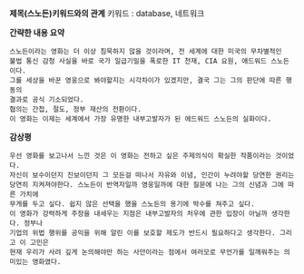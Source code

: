 **제목(스노든)키워드와의 관계**
    키워드 : database, 네트워크
 
**간략한 내용 요약**

    스노든이라는 영화는 더 이상 침묵하지 않을 것이라며, 전 세계에 대한 미국의 무차별적인 
    불법 통신 감청 사실을 바로 국가 일급기밀을 폭로한 IT 천재, CIA 요원, 애드워드 스노든이다. 
    그를 세상을 바꾼 영웅으로 봐야할지는 시각차이가 있겠지만, 결국 그는 그의 판단에 따른 행동의 
    결과로 공식 기소되었다.
    협의는 간첩, 절도, 정부 재산의 전환이다.
    이 영화는 이제는 세계에서 가장 유명한 내부고발자가 된 에드워드 스노든의 실화이다.
    
**감상평** 
    
    우선 영화를 보고나서 느낀 것은 이 영화는 전하고 싶은 주제의식이 확실한 작품이라는 것이었다.
    자신이 보수이던지 진보이던지 그 모든걸 떠나서 자유와 이념, 인간이 누려야할 당연한 권리는 
    당연히 지켜져야한다. 스노든이 반역자일까 영웅일까에 대한 질문에 나는 그의 신념과 그에 따른 가치에
    무게를 두고 싶다. 쉽지 않은 선택을 했을 스노든의 용기에 박수를 쳐주고 싶다.
    이 영화가 강력하게 주장을 내세우는 지점은 내부고발자의 처우에 관한 입장이 아닐까 생각한다. 정부나
    기업의 위법 행위를 공익을 위해 알린 이를 보호할 제도가 반드시 필요하다고 생각한다. 그리고 이 고민은
    현재 우리가 사려 깊게 논의해야만 하는 사안이라는 점에서 여러모로 무언가를 일깨워주는 의미있는 영화였다.
   
